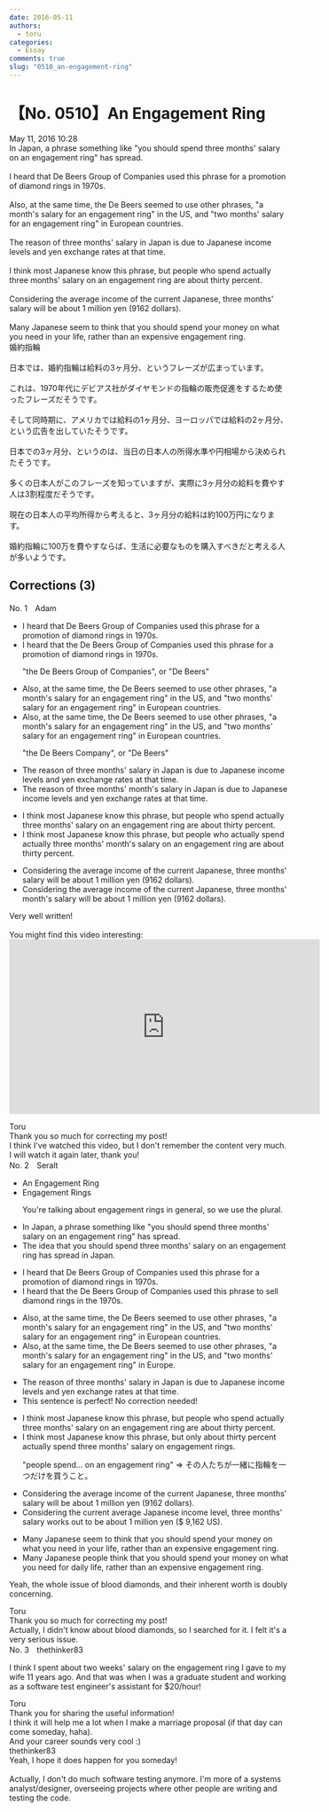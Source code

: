 ```yaml
---
date: 2016-05-11
authors:
  - toru
categories:
  - Essay
comments: true
slug: "0510_an-engagement-ring"
---
```


# 【No. 0510】An Engagement Ring
<div class="date">May 11, 2016 10:28</div>
<div id="post"><div id="body_show_ori">
In Japan, a phrase something like "you should spend three months' salary on an engagement ring" has spread.<br/><br/>I heard that De Beers Group of Companies used this phrase for a promotion of diamond rings in 1970s.<br/><br/>Also, at the same time, the De Beers seemed to use other phrases, "a month's salary for an engagement ring" in the US, and "two months' salary for an engagement ring" in European countries.<br/><br/>The reason of three months' salary in Japan is due to Japanese income levels and yen exchange rates at that time.<br/><br/>I think most Japanese know this phrase, but people who spend actually three months' salary on an engagement ring are about thirty percent.<br/><br/>Considering the average income of the current Japanese, three months' salary will be about 1 million yen (9162 dollars).<br/><br/>Many Japanese seem to think that you should spend your money on what you need in your life, rather than an expensive engagement ring.
</div></div>

<!-- more -->

<div id="post_ja"><div id="body_show_mo">
婚約指輪<br/><br/>日本では、婚約指輪は給料の3ヶ月分、というフレーズが広まっています。<br/><br/>これは、1970年代にデビアス社がダイヤモンドの指輪の販売促進をするため使ったフレーズだそうです。<br/><br/>そして同時期に、アメリカでは給料の1ヶ月分、ヨーロッパでは給料の2ヶ月分、という広告を出していたそうです。<br/><br/>日本での3ヶ月分、というのは、当日の日本人の所得水準や円相場から決められたそうです。<br/><br/>多くの日本人がこのフレーズを知っていますが、実際に3ヶ月分の給料を費やす人は3割程度だそうです。<br/><br/>現在の日本人の平均所得から考えると、3ヶ月分の給料は約100万円になります。<br/><br/>婚約指輪に100万を費やすならば、生活に必要なものを購入すべきだと考える人が多いようです。
</div></div>

## Corrections (3)
<div id="block"><div class="first_name"> No. 1　<span class="just_name">Adam</span></div><div id="block2">
<ul class="correction_field">
<li class="incorrect">I heard that De Beers Group of Companies used this phrase for a promotion of diamond rings in 1970s.</li>
<li class="corrected correct">
I heard that <span class="f_blue">the</span> De Beers Group of Companies used this phrase for a promotion of diamond rings in 1970s.
<p class="correction_comment">"the De Beers Group of Companies", or "De Beers"</p>
</li>
</ul>
<ul class="correction_field">
<li class="incorrect">Also, at the same time, the De Beers seemed to use other phrases, "a month's salary for an engagement ring" in the US, and "two months' salary for an engagement ring" in European countries.</li>
<li class="corrected correct">
Also, at the same time, <span class="sline"><span class="f_red">the</span></span> De Beers seemed to use other phrases, "a month's salary for an engagement ring" in the US, and "two months' salary for an engagement ring" in European countries.
<p class="correction_comment">"the De Beers Company", or "De Beers"</p>
</li>
</ul>
<ul class="correction_field">
<li class="incorrect">The reason of three months' salary in Japan is due to Japanese income levels and yen exchange rates at that time.</li>
<li class="corrected correct">
The reason of three <span class="f_red"><span class="sline">months'</span></span> <span class="f_blue">month's</span> salary in Japan is due to Japanese income levels and yen exchange rates at that time.
</li>
</ul>
<ul class="correction_field">
<li class="incorrect">I think most Japanese know this phrase, but people who spend actually three months' salary on an engagement ring are about thirty percent.</li>
<li class="corrected correct">
I think most Japanese know this phrase, but people who <span class="f_blue">actually</span> spend <span class="f_red"><span class="sline">actually</span></span> three <span class="f_red"><span class="sline">months'</span></span> <span class="f_blue">month's</span> salary on an engagement ring are about thirty percent.
</li>
</ul>
<ul class="correction_field">
<li class="incorrect">Considering the average income of the current Japanese, three months' salary will be about 1 million yen (9162 dollars).</li>
<li class="corrected correct">
Considering the average income of the current Japanese, three <span class="f_red"><span class="sline">months' </span></span><span class="f_blue">month's</span> salary will be about 1 million yen (9162 dollars).
</li>
</ul>
<p class="comment_small">
 Very well written!
 <br/>
 <br/>
 You might find this video interesting:
 <object height="315" width="560">
  <param name="movie" value="https://www.youtube.com/v/N5kWu1ifBGU"/>
  <embed height="315" src="https://www.youtube.com/v/N5kWu1ifBGU" type="application/x-shockwave-flash" width="560"/>
 </object>
</p>

</div><div class="name"><span class="just_name">Toru</span><br>
Thank you so much for correcting my post!<br/>I think I've watched this video, but I don't remember the content very much.<br/>I will watch it again later, thank you!
</div>
</div>
<div id="block"><div class="first_name"> No. 2　<span class="just_name">Seralt</span></div><div id="block2">
<ul class="correction_field">
<li class="incorrect">An Engagement Ring</li>
<li class="corrected correct">
Engagement Ring<span class="f_red">s</span>
<p class="correction_comment">You're talking about engagement rings in general, so we use the plural.</p>
</li>
</ul>
<ul class="correction_field">
<li class="incorrect">In Japan, a phrase something like "you should spend three months' salary on an engagement ring" has spread.</li>
<li class="corrected correct">
<span class="f_blue">The idea that </span>you should spend three months' salary on an engagement ring <span class="f_blue">has spread in Japan</span>.
</li>
</ul>
<ul class="correction_field">
<li class="incorrect">I heard that De Beers Group of Companies used this phrase for a promotion of diamond rings in 1970s.</li>
<li class="corrected correct">
I heard that <span class="f_red">the</span> De Beers Group of Companies used this phrase <span class="f_blue">to sell</span> diamond rings in <span class="f_red">the </span>1970s.
</li>
</ul>
<ul class="correction_field">
<li class="incorrect">Also, at the same time, the De Beers seemed to use other phrases, "a month's salary for an engagement ring" in the US, and "two months' salary for an engagement ring" in European countries.</li>
<li class="corrected correct">
Also, at the same time, <span class="sline"><span class="f_red">the</span></span> De Beers seemed to use other phrases, "a month's salary for an engagement ring" in the US, and "two months' salary for an engagement ring" in <span class="f_blue">Europe</span>.
</li>
</ul>
<ul class="correction_field">
<li class="incorrect">The reason of three months' salary in Japan is due to Japanese income levels and yen exchange rates at that time.</li>
<li class="corrected perfect">This sentence is perfect! No correction needed!</li>
</ul>
<ul class="correction_field">
<li class="incorrect">I think most Japanese know this phrase, but people who spend actually three months' salary on an engagement ring are about thirty percent.</li>
<li class="corrected correct">
I think most Japanese know this phrase, but <span class="f_blue">only about thirty percent actually </span>spend three months' salary on <span class="f_red">engagement rings</span>.
<p class="correction_comment">"people spend... on an engagement ring" ⇒ その人たちが一緒に指輪を一つだけを買うこと。</p>
</li>
</ul>
<ul class="correction_field">
<li class="incorrect">Considering the average income of the current Japanese, three months' salary will be about 1 million yen (9162 dollars).</li>
<li class="corrected correct">
Considering the <span class="f_blue">current average Japanese income level</span>, three months' salary <span class="f_blue">works out to</span> be about 1 million yen (<span class="f_blue">$ 9,162 US</span>).
</li>
</ul>
<ul class="correction_field">
<li class="incorrect">Many Japanese seem to think that you should spend your money on what you need in your life, rather than an expensive engagement ring.</li>
<li class="corrected correct">
Many Japanese <span class="f_red">people</span> think that you should spend your money on what you need <span class="f_blue">for daily life</span>, rather than an expensive engagement ring.
</li>
</ul>
<p class="comment_small">
 Yeah, the whole issue of blood diamonds, and their inherent worth is doubly concerning.
</p>

</div><div class="name"><span class="just_name">Toru</span><br>
Thank you so much for correcting my post!<br/>Actually, I didn't know about blood diamonds, so I searched for it. I felt it's a very serious issue.
</div>
</div>
<div id="block"><div class="first_name"> No. 3　<span class="just_name">thethinker83</span></div><div id="block2">
<p class="comment_small">
 I think I spent about two weeks' salary on the engagement ring I gave to my wife 11 years ago.  And that was when I was a graduate student and working as a software test engineer's assistant for $20/hour!
</p>

</div><div class="name"><span class="just_name">Toru</span><br>
Thank you for sharing the useful information!<br/>I think it will help me a lot when I make a marriage proposal (if that day can come someday, haha).<br/>And your career sounds very cool :)
</div>
<div class="name"><span class="just_name">thethinker83</span><br>
Yeah, I hope it does happen for you someday!<br/><br/>Actually, I don't do much software testing anymore.  I'm more of a systems analyst/designer, overseeing projects where other people are writing and testing the code.
</div>
</div>
